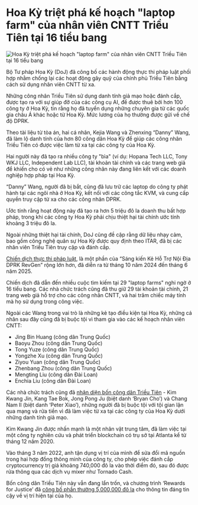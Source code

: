 # Hoa Kỳ triệt phá kế hoạch "laptop farm" của nhân viên CNTT Triều Tiên tại 16 tiểu bang

![Hoa Kỳ triệt phá kế hoạch "laptop farm" của nhân viên CNTT Triều Tiên tại 16 tiểu bang](https://www.bleepstatic.com/content/hl-images/2023/11/10/North_Korean_hackers_headpic.jpg)

Bộ Tư pháp Hoa Kỳ (DoJ) đã công bố các hành động thực thi pháp luật phối hợp nhằm chống lại các hoạt động gây quỹ của chính phủ Triều Tiên bằng cách sử dụng nhân viên CNTT từ xa.

Những công nhân Triều Tiên sử dụng danh tính giả mạo hoặc đánh cắp, được tạo ra với sự giúp đỡ của các công cụ AI, để được thuê bởi hơn 100 công ty ở Hoa Kỳ, tin rằng họ đã tuyển dụng những chuyên gia từ các quốc gia châu Á khác hoặc từ Hoa Kỳ. Mức lương của họ thường được gửi về chế độ DPRK.

Theo tài liệu từ tòa án, hai cá nhân, Kejia Wang và Zhenxing “Danny” Wang, đã làm lộ danh tính của hơn 80 công dân Hoa Kỳ để giúp các công nhân Triều Tiên có được việc làm từ xa tại các công ty của Hoa Kỳ.

Hai người này đã tạo ra nhiều công ty "bìa" (ví dụ: Hopana Tech LLC, Tony WKJ LLC, Independent Lab LLC), tài khoản tài chính và các trang web giả để khiến cho có vẻ như những công nhân này đang liên kết với các doanh nghiệp hợp pháp tại Hoa Kỳ.

“Danny” Wang, người đã bị bắt, cũng đã lưu trữ các laptop do công ty phát hành tại các ngôi nhà ở Hoa Kỳ, kết nối với các công tắc KVM, và cung cấp quyền truy cập từ xa cho các công nhân DPRK.

Ước tính rằng hoạt động này đã tạo ra hơn 5 triệu đô la doanh thu bất hợp pháp, trong khi các công ty Hoa Kỳ phải chịu thiệt hại tài chính ước tính khoảng 3 triệu đô la.

Ngoài những thiệt hại tài chính, DoJ cũng đề cập rằng dữ liệu nhạy cảm, bao gồm công nghệ quân sự Hoa Kỳ được quy định theo ITAR, đã bị các nhân viên Triều Tiên truy cập và đánh cắp.

[Chiến dịch thực thi pháp luật](https://www.justice.gov/opa/pr/justice-department-announces-coordinated-nationwide-actions-combat-north-korean-remote), là một phần của “Sáng kiến Kẻ Hỗ Trợ Nội Địa DPRK RevGen” rộng lớn hơn, đã diễn ra từ tháng 10 năm 2024 đến tháng 6 năm 2025.

Chiến dịch đã dẫn đến nhiều cuộc tìm kiếm tại 29 "laptop farms" nghi ngờ ở 16 tiểu bang. Các nhà chức trách cũng đã thu giữ 29 tài khoản tài chính, 21 trang web giả hỗ trợ cho các công nhân CNTT, và hai trăm chiếc máy tính mà họ sử dụng trong công việc.

Ngoài các Wang trong vai trò là những kẻ tạo điều kiện tại Hoa Kỳ, những cá nhân sau đây cũng đã bị buộc tội vì tham gia vào các kế hoạch nhân viên CNTT:

* Jing Bin Huang (công dân Trung Quốc)
* Baoyu Zhou (công dân Trung Quốc)
* Tong Yuze (công dân Trung Quốc)
* Yongzhe Xu (công dân Trung Quốc)
* Ziyou Yuan (công dân Trung Quốc)
* Zhenbang Zhou (công dân Trung Quốc)
* Mengting Liu (công dân Đài Loan)
* Enchia Liu (công dân Đài Loan)

Các nhà chức trách cũng đã [nhận diện bốn công dân Triều Tiên](https://www.justice.gov/usao-ndga/pr/four-north-koreans-charged-nearly-1-million-cryptocurrency-theft-scheme) - Kim Kwang Jin, Kang Tae Bok, Jong Pong Ju (biệt danh ‘Bryan Cho’) và Chang Nam Il (biệt danh ‘Peter Xiao’), những người đã bị buộc tội với tội gian lận qua mạng và rửa tiền vì đã làm việc từ xa tại các công ty của Hoa Kỳ dưới những danh tính giả mạo.

Kim Kwang Jin được nhấn mạnh là một nhân vật trung tâm, đã làm việc tại một công ty nghiên cứu và phát triển blockchain có trụ sở tại Atlanta kể từ tháng 12 năm 2020.

Vào tháng 3 năm 2022, anh tận dụng vị trí của mình để sửa đổi mã nguồn trong hai hợp đồng thông minh của công ty, cho phép việc đánh cắp cryptocurrency trị giá khoảng 740,000 đô la vào thời điểm đó, sau đó được rửa thông qua các dịch vụ mixer như Tornado Cash.

Bốn công dân Triều Tiên này vẫn đang lẩn trốn, và chương trình ‘Rewards for Justice’ đã [công bố phần thưởng 5,000,000 đô la](https://x.com/RFJ%5FUSA/status/1939787898678620297) cho thông tin đáng tin cậy về vị trí hiện tại của họ.